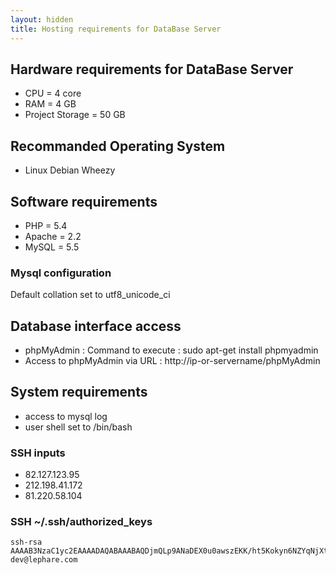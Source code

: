 ```yaml
---
layout: hidden
title: Hosting requirements for DataBase Server
---
```


## Hardware requirements for DataBase Server

 * CPU = 4 core
 * RAM = 4 GB
 * Project Storage = 50 GB

## Recommanded Operating System

 * Linux Debian Wheezy

## Software requirements

 - PHP = 5.4
 - Apache = 2.2
 - MySQL = 5.5

### Mysql configuration

Default collation set to utf8\_unicode\_ci

## Database interface access

 - phpMyAdmin : Command to execute : sudo apt-get install phpmyadmin
 - Access to phpMyAdmin via URL : http://ip-or-servername/phpMyAdmin
 

## System requirements

 - access to mysql log
 - user shell set to /bin/bash

### SSH inputs

 * 82.127.123.95
 * 212.198.41.172
 * 81.220.58.104

### SSH ~/.ssh/authorized_keys

    ssh-rsa AAAAB3NzaC1yc2EAAAADAQABAAABAQDjmQLp9ANaDEX0u0awszEKK/ht5Kokyn6NZYqNjXt8hd3Hu91QXbAie9/jHotZIulIdlny30JuUGYzmoQ5UgAwBXIZmCzryyPT9INA32vlgIyvsC+6dj3YDH7WmFkDQyqxhKGgp5BHqb04F4IVJLO38qfCSOmBOJCyKtwEEA+PhICu1nlu7zENMUYzIZtZPL7lwWixSpTQuzFoSRjI5PkaK/SVSvct7BgFLHplcdSSDb769U7m62Lgwzzx5YBJwScECxJsyjXVKdWLGgvBPObxw4eML1K4LEnNQcz+zNkI6Bd+hfqubZcoS1TuGi9W+c8Mv6LYYe0lIA2IQaGwH4Zr dev@lephare.com
